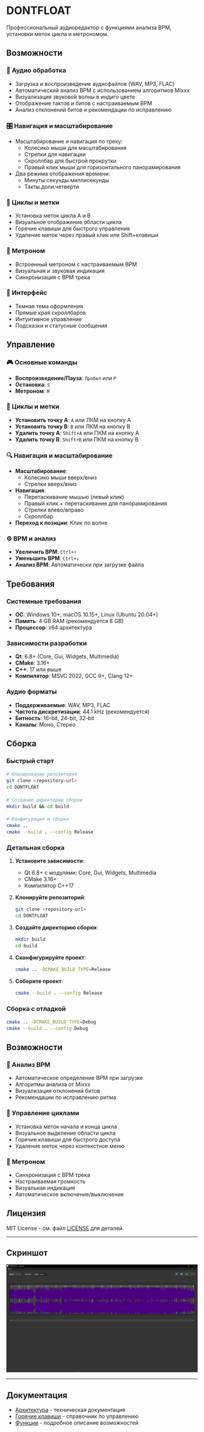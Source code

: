 # DONTFLOAT

Профессиональный аудиоредактор с функциями анализа BPM, установки меток цикла и метрономом.

## Возможности

### 🎵 Аудио обработка
- Загрузка и воспроизведение аудиофайлов (WAV, MP3, FLAC)
- Автоматический анализ BPM с использованием алгоритмов Mixxx
- Визуализация звуковой волны в индиго цвете
- Отображение тактов и битов с настраиваемым BPM
- Анализ отклонений битов и рекомендации по исправлению

### 🎛️ Навигация и масштабирование
- Масштабирование и навигация по треку:
  - Колесико мыши для масштабирования
  - Стрелки для навигации
  - Скроллбар для быстрой прокрутки
  - Правый клик мыши для горизонтального панорамирования
- Два режима отображения времени:
  - Минуты:секунды.миллисекунды
  - Такты.доли.четверти

### 🔄 Циклы и метки
- Установка меток цикла A и B
- Визуальное отображение области цикла
- Горячие клавиши для быстрого управления
- Удаление меток через правый клик или Shift+клавиши

### 🎼 Метроном
- Встроенный метроном с настраиваемым BPM
- Визуальная и звуковая индикация
- Синхронизация с BPM трека

### 🎨 Интерфейс
- Темная тема оформления
- Прямые края скроллбаров
- Интуитивное управление
- Подсказки и статусные сообщения

## Управление

### 🎮 Основные команды
- **Воспроизведение/Пауза**: `Пробел` или `P`
- **Остановка**: `S`
- **Метроном**: `M`

### 🎯 Циклы и метки
- **Установить точку A**: `A` или ЛКМ на кнопку A
- **Установить точку B**: `B` или ЛКМ на кнопку B
- **Удалить точку A**: `Shift+A` или ПКМ на кнопку A
- **Удалить точку B**: `Shift+B` или ПКМ на кнопку B

### 🔍 Навигация и масштабирование
- **Масштабирование**: 
  - Колесико мыши вверх/вниз
  - Стрелки вверх/вниз
- **Навигация**:
  - Перетаскивание мышью (левый клик)
  - Правый клик + перетаскивание для панорамирования
  - Стрелки влево/вправо
  - Скроллбар
- **Переход к позиции**: Клик по волне

### ⚙️ BPM и анализ
- **Увеличить BPM**: `Ctrl+↑`
- **Уменьшить BPM**: `Ctrl+↓`
- **Анализ BPM**: Автоматически при загрузке файла

## Требования

### Системные требования
- **ОС**: Windows 10+, macOS 10.15+, Linux (Ubuntu 20.04+)
- **Память**: 4 GB RAM (рекомендуется 8 GB)
- **Процессор**: x64 архитектура

### Зависимости разработки
- **Qt**: 6.8+ (Core, Gui, Widgets, Multimedia)
- **CMake**: 3.16+
- **C++**: 17 или выше
- **Компилятор**: MSVC 2022, GCC 9+, Clang 12+

### Аудио форматы
- **Поддерживаемые**: WAV, MP3, FLAC
- **Частота дискретизации**: 44.1 kHz (рекомендуется)
- **Битность**: 16-bit, 24-bit, 32-bit
- **Каналы**: Моно, Стерео

## Сборка

### Быстрый старт
```bash
# Клонирование репозитория
git clone <repository-url>
cd DONTFLOAT

# Создание директории сборки
mkdir build && cd build

# Конфигурация и сборка
cmake ..
cmake --build . --config Release
```

### Детальная сборка

1. **Установите зависимости**:
   - Qt 6.8+ с модулями: Core, Gui, Widgets, Multimedia
   - CMake 3.16+
   - Компилятор C++17

2. **Клонируйте репозиторий**:
   ```bash
   git clone <repository-url>
   cd DONTFLOAT
   ```

3. **Создайте директорию сборки**:
   ```bash
   mkdir build
   cd build
   ```

4. **Сконфигурируйте проект**:
   ```bash
   cmake .. -DCMAKE_BUILD_TYPE=Release
   ```

5. **Соберите проект**:
   ```bash
   cmake --build . --config Release
   ```

### Сборка с отладкой
```bash
cmake .. -DCMAKE_BUILD_TYPE=Debug
cmake --build . --config Debug
```

## Возможности

### 🎵 Анализ BPM
- Автоматическое определение BPM при загрузке
- Алгоритмы анализа от Mixxx
- Визуализация отклонений битов
- Рекомендации по исправлению ритма

### 🔄 Управление циклами
- Установка меток начала и конца цикла
- Визуальное выделение области цикла
- Горячие клавиши для быстрого доступа
- Удаление меток через контекстное меню

### 🎼 Метроном
- Синхронизация с BPM трека
- Настраиваемая громкость
- Визуальная индикация
- Автоматическое включение/выключение

## Лицензия

MIT License - см. файл [LICENSE](LICENSE) для деталей.

---

## Скриншот

![Main Interface](docs/main_ui.png)

---

## Документация

- [Архитектура](docs/architecture.md) - техническая документация
- [Горячие клавиши](docs/shortcuts.md) - справочник по управлению
- [Функции](docs/features.md) - подробное описание возможностей

